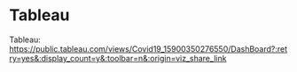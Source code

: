 # Tableau
Tableau: https://public.tableau.com/views/Covid19_15900350276550/DashBoard?:retry=yes&:display_count=y&:toolbar=n&:origin=viz_share_link
